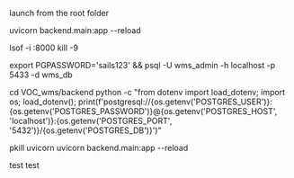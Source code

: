 launch from the root folder

uvicorn backend.main:app --reload

lsof -i :8000
kill -9 <PID>

export PGPASSWORD='sails123' && psql -U wms_admin -h localhost -p 5433 -d wms_db

cd VOC_wms/backend
python -c "from dotenv import load_dotenv; import os; load_dotenv(); print(f'postgresql://{os.getenv('POSTGRES_USER')}:{os.getenv('POSTGRES_PASSWORD')}@{os.getenv('POSTGRES_HOST', 'localhost')}:{os.getenv('POSTGRES_PORT', '5432')}/{os.getenv('POSTGRES_DB')}')"


pkill uvicorn
uvicorn backend.main:app --reload

test
test